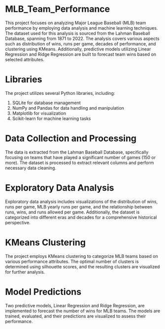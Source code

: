 # MLB_Team_Performance
This project focuses on analyzing Major League Baseball (MLB) team performance by employing data analysis and machine learning techniques. The dataset used for this analysis is sourced from the Lahman Baseball Database, spanning from 1871 to 2022. The analysis covers various aspects such as distribution of wins, runs per game, decades of performance, and clustering using KMeans. Additionally, predictive models utilizing Linear Regression and Ridge Regression are built to forecast team wins based on selected attributes.

# Libraries 
The project utilizes several Python libraries, including:
1. SQLite for database management
2. NumPy and Pandas for data handling and manipulation
3. Matplotlib for visualization
4. Scikit-learn for machine learning tasks

# Data Collection and Processing 
The data is extracted from the Lahman Baseball Database, specifically focusing on teams that have played a significant number of games (150 or more). The dataset is processed to extract relevant columns and perform necessary data cleaning.

# Exploratory Data Analysis
Exploratory data analysis includes visualizations of the distribution of wins, runs per game, MLB yearly runs per game, and the relationship between runs, wins, and runs allowed per game. Additionally, the dataset is categorized into different eras and decades for a comprehensive historical perspective.

# KMeans Clustering
The project employs KMeans clustering to categorize MLB teams based on various performance attributes. The optimal number of clusters is determined using silhouette scores, and the resulting clusters are visualized for further analysis.

# Model Predictions
Two predictive models, Linear Regression and Ridge Regression, are implemented to forecast the number of wins for MLB teams. The models are trained, evaluated, and their predictions are visualized to assess their performance.
